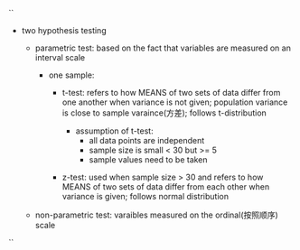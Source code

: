 
``
- two hypothesis testing 
  - parametric test: based on the fact that variables are measured on an interval scale
    - one sample:
      - t-test: refers to how MEANS of two sets of data differ from one another when variance is not given; population
        variance is close to sample varaince(方差); follows t-distribution
        - assumption of t-test:
          - all data points are independent
          - sample size is small < 30 but >= 5
          - sample values need to be taken
        
      - z-test: used when sample size > 30 and refers to how MEANS of two sets of data differ from each other when variance is given; follows normal distribution

  - non-parametric test: varaibles measured on the ordinal(按照顺序) scale





``

